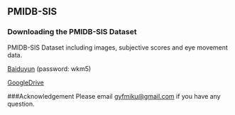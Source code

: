 ## PMIDB-SIS

### Downloading the PMIDB-SIS Dataset
PMIDB-SIS Dataset including images, subjective scores and eye movement data.

[Baiduyun](https://pan.baidu.com/s/1yY_Xd3cm2l8DFJzijrlm5w) (password: wkm5) 

[GoogleDrive](https://drive.google.com/file/d/1PzoSv5F7FBP-8HTEf5t3nwAGli_3ARTH/view?usp=sharing)

###Acknowledgement
Please email [gyfmiku@gmail.com](mailto:gyfmiku@gmail.com) if you have any question.
